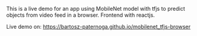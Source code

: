 This is a live demo for an app using MobileNet model with tfjs to predict objects from video feed in a browser. Frontend with reactjs.  

Live demo on: https://bartosz-paternoga.github.io/mobilenet_tfjs-browser
